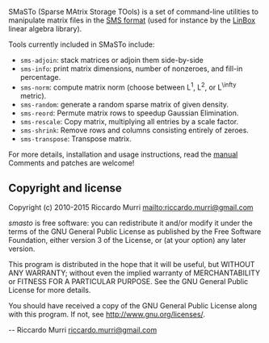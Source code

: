 SMaSTo (Sparse MAtrix Storage TOols) is a set of command-line
utilities to manipulate matrix files in the
[SMS format](http://www-ljk.imag.fr/membres/Jean-Guillaume.Dumas/simc.html)
(used for instance by the [LinBox](http://www.linalg.org)
linear algebra library).

Tools currently included in SMaSTo include:

* `sms-adjoin`: stack matrices or adjoin them side-by-side
* `sms-info`: print matrix dimensions, number of nonzeroes, and fill-in percentage.
* `sms-norm`: compute matrix norm (choose between L<sup>1</sup>, L<sup>2</sup>, or L<sup>\infty</sup> metric).
* `sms-random`: generate a random sparse matrix of given density.
* `sms-reord`: Permute matrix rows to speedup Gaussian Elimination.
* `sms-rescale`: Copy matrix, multiplying all entries by a scale factor.
* `sms-shrink`: Remove rows and columns consisting entirely of zeroes.
* `sms-transpose`: Transpose matrix.

For more details, installation and usage instructions, read the [manual](doc/MANUAL.md)
Comments and patches are welcome!


## Copyright and license

Copyright (c) 2010-2015 Riccardo Murri <mailto:riccardo.murri@gmail.com>

*smasto* is free software: you can redistribute it and/or modify
it under the terms of the GNU General Public License as published by
the Free Software Foundation, either version 3 of the License, or
(at your option) any later version.

This program is distributed in the hope that it will be useful,
but WITHOUT ANY WARRANTY; without even the implied warranty of
MERCHANTABILITY or FITNESS FOR A PARTICULAR PURPOSE.  See the
GNU General Public License for more details.

You should have received a copy of the GNU General Public License
along with this program.  If not, see <http://www.gnu.org/licenses/>.

-- Riccardo Murri <riccardo.murri@gmail.com>
